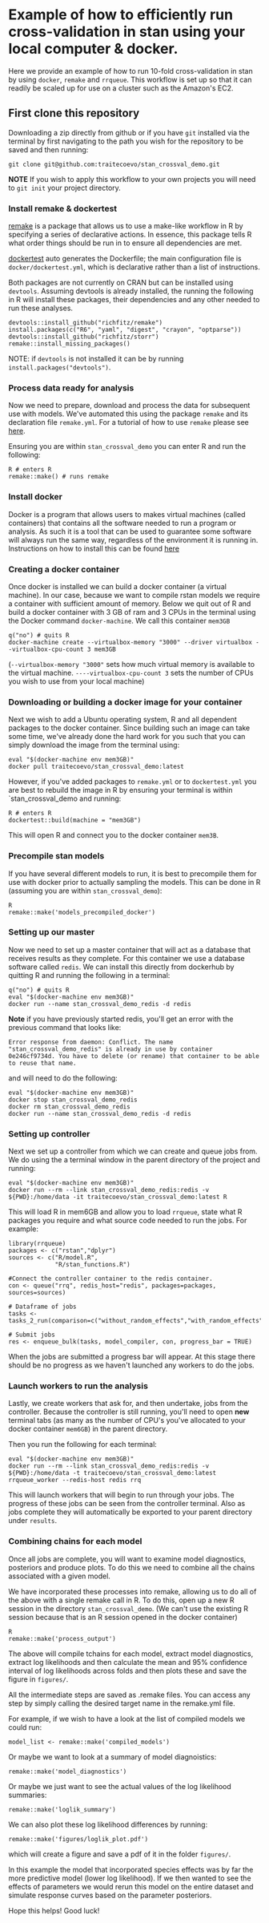 # Example of how to efficiently run cross-validation in stan using your local computer & docker.

Here we provide an example of how to run 10-fold cross-validation in stan by using `docker`, `remake` and `rrqueue`. This workflow is set up so that it can readily be scaled up for use on a cluster such as the Amazon's EC2.

## First clone this repository
Downloading a zip directly from github or if you have `git` installed via the terminal by first navigating to the path you wish for the repository to be saved and then running:

```
git clone git@github.com:traitecoevo/stan_crossval_demo.git
```
**NOTE** If you wish to apply this workflow to your own projects you will need to `git init` your project directory.

### Install remake & dockertest
[remake](https://github.com/richfitz/remake) is a package that allows us to use a make-like workflow in R by specifying a series of declarative actions. In essence, this package tells R what order things should be run in to ensure all dependencies are met. 

[dockertest](https://github.com/traitecoevo/dockertest) auto generates the Dockerfile; the main configuration file is `docker/dockertest.yml`, which is declarative rather than a list of instructions.

Both packages are not currently on CRAN but can be installed using `devtools`. 
Assuming devtools is already installed, the running the following in R will install these packages, their dependencies and any other needed to run these analyses.

```
devtools::install_github("richfitz/remake")
install.packages(c("R6", "yaml", "digest", "crayon", "optparse"))
devtools::install_github("richfitz/storr")
remake::install_missing_packages()
```

NOTE: if `devtools` is not installed it can be by running `install.packages("devtools")`.


### Process data ready for analysis
Now we need to prepare, download and process the data for subsequent use with models. We've automated this using the package `remake` and its declaration file `remake.yml`.  For a tutorial of how to use `remake` please see [here](https://github.com/ropenscilabs/remake-tutorial).

Ensuring you are within `stan_crossval_demo` you can enter R and run the following:

```
R # enters R
remake::make() # runs remake
```

### Install docker

Docker is a program that allows users to makes virtual machines (called containers) that contains all the software needed to run a program or analysis. As such it is a tool that can be used to guarantee some software will always run the same way, regardless of the environment it is running in. Instructions on how to install this can be found [here](https://docs.docker.com)

### Creating a docker container

Once docker is installed we can build a docker container (a virtual machine). In our case, because we want to compile rstan models we require a container with sufficient amount of memory. 
Below we quit out of R and build a docker container with 3 GB of ram and 3 CPUs in the terminal using the Docker command `docker-machine`. We call this container  `mem3GB`

```
q("no") # quits R
docker-machine create --virtualbox-memory "3000" --driver virtualbox --virtualbox-cpu-count 3 mem3GB

```
(`--virtualbox-memory "3000"` sets how much virtual memory is available to the virtual machine.
 `----virtualbox-cpu-count 3` sets the number of CPUs you wish to use from your local machine)


### Downloading or building a docker image for your container
Next we wish to add a Ubuntu operating system, R and all dependent packages to the docker container. Since building such an image can take some time, we've already done the hard work for you such that you can simply download the image from the terminal using:

```
eval "$(docker-machine env mem3GB)"
docker pull traitecoevo/stan_crossval_demo:latest
```

However, if you've added packages to `remake.yml` or to `dockertest.yml` you are best to rebuild the image in R by ensuring your terminal is within `stan_crossval_demo and running:
```
R # enters R
dockertest::build(machine = "mem3GB")
```
This will open R and connect you to the docker container `mem3B`.


### Precompile stan models

If you have several different models to run, it is best to precompile them for use with docker prior to actually sampling the models. This can be done in R (assuming you are within `stan_crossval_demo`):

```
R
remake::make('models_precompiled_docker')
```

### Setting up our master
Now we need to set up a master container that will act as a database that receives results as they complete.
For this container we use a database software called `redis`. We can install this directly from dockerhub by quitting R and running the following in a terminal:

```
q("no") # quits R
eval "$(docker-machine env mem3GB)"
docker run --name stan_crossval_demo_redis -d redis
```

**Note** if you have previously started redis, you'll get an error with the previous command that looks like:
```
Error response from daemon: Conflict. The name "stan_crossval_demo_redis" is already in use by container 0e246cf9734d. You have to delete (or rename) that container to be able to reuse that name.
```
and will need to do the following:
```
eval "$(docker-machine env mem3GB)"
docker stop stan_crossval_demo_redis
docker rm stan_crossval_demo_redis
docker run --name stan_crossval_demo_redis -d redis
```

### Setting up controller
Next we set up a controller from which we can create and queue jobs from. We do using the a terminal window in the parent directory of the project and running:

```
eval "$(docker-machine env mem3GB)"
docker run --rm --link stan_crossval_demo_redis:redis -v ${PWD}:/home/data -it traitecoevo/stan_crossval_demo:latest R
```
This will load R in mem6GB and allow you to load `rrqueue`, state what R packages you require and what source code needed to run the jobs. For example:

```
library(rrqueue)
packages <- c("rstan","dplyr")
sources <- c("R/model.R",
             "R/stan_functions.R")

#Connect the controller container to the redis container.
con <- queue("rrq", redis_host="redis", packages=packages, sources=sources)

# Dataframe of jobs
tasks <- tasks_2_run(comparison=c("without_random_effects","with_random_effects"))

# Submit jobs
res <- enqueue_bulk(tasks, model_compiler, con, progress_bar = TRUE)
```
When the jobs are submitted a progress bar will appear. At this stage there should be no progress as we haven't launched any workers to do the jobs.

### Launch workers to run the analysis

Lastly, we create workers that ask for, and then undertake, jobs from the controller. Because the controller is still running, you'll need to open **new** terminal tabs (as many as the number of CPU's you've allocated to your docker container `mem6GB`) in the parent directory.

Then you run the following for each terminal:
```
eval "$(docker-machine env mem3GB)"
docker run --rm --link stan_crossval_demo_redis:redis -v ${PWD}:/home/data -t traitecoevo/stan_crossval_demo:latest rrqueue_worker --redis-host redis rrq
```

This will launch workers that will begin to run through your jobs. The progress of these jobs can be seen from the controller terminal. Also as jobs complete they will automatically be exported to your parent directory under `results`.

### Combining chains for each model
Once all jobs are complete, you will want to examine model diagnostics, posteriors and produce plots. To do this we need to combine all the chains associated with a given model.

We have incorporated these processes into remake, allowing us to do all of the above with a single remake call in R. To do this, open up a new R session in the directory `stan_crossval_demo`. (We can't use the existing R session because that is an R session opened in the docker container)

```
R
remake::make('process_output')
```

The above will compile tchains for each model, extract model diagnostics, extract log likelihoods and then calculate the mean and 95% confidence interval of log likelihoods across folds and then plots these and save the figure in `figures/`.

All the intermediate steps are saved as .remake files. You can access any step by simply calling the desired target name in the remake.yml file.

For example, if we wish to have a look at the list of compiled models we could run:

```
model_list <- remake::make('compiled_models')
```

Or maybe we want to look at a summary of model diagnoistics:

```
remake::make('model_diagnostics')
```

Or maybe we just want to see the actual values of the log likelihood summaries:

```
remake::make('loglik_summary')
```

We can also plot these log likelihood differences by running:
```
remake::make('figures/loglik_plot.pdf')
```
which will create a figure and save a pdf of it in the folder `figures/`.

In this example the model that incorporated species effects was by far the more predictive model (lower log likelihood). If we then wanted to see the effects of parameters we would rerun this model on the entire dataset and simulate response curves based on the parameter posteriors.

Hope this helps!
Good luck!







